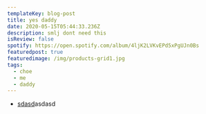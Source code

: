```yaml
---
templateKey: blog-post
title: yes daddy
date: 2020-05-15T05:44:33.236Z
description: smlj dont need this
isReview: false
spotify: https://open.spotify.com/album/4ljK2LVKvEPd5xPgUJn0Bs
featuredpost: true
featuredimage: /img/products-grid1.jpg
tags:
  - choe
  - me
  - daddy
---
```

* [sdasd](https://open.spotify.com/album/4ljK2LVKvEPd5xPgUJn0Bs)asdasd